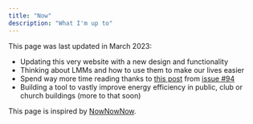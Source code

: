 ```yaml
---
title: "Now"
description: "What I'm up to"
---
```


This page was last updated in March 2023:

- Updating this very website with a new design and functionality
- Thinking about LMMs and how to use them to make our lives easier
- Spend way more time reading thanks to [this post](https://hbr.org/2017/02/8-ways-to-read-a-lot-more-books-this-year) from [issue #94](/weekly/94)
- Building a tool to vastly improve energy efficiency in public, club or church buildings (more to that soon)

This page is inspired by [NowNowNow](https://nownownow.com).
